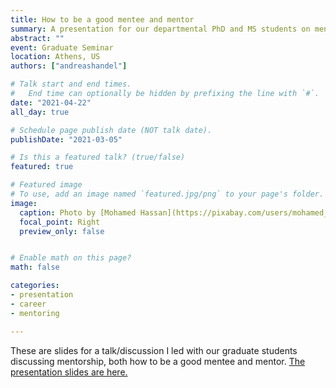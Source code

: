 ```yaml
---
title: How to be a good mentee and mentor
summary: A presentation for our departmental PhD and MS students on mentorship
abstract: ""
event: Graduate Seminar
location: Athens, US
authors: ["andreashandel"]

# Talk start and end times.
#   End time can optionally be hidden by prefixing the line with `#`.
date: "2021-04-22"
all_day: true

# Schedule page publish date (NOT talk date).
publishDate: "2021-03-05"

# Is this a featured talk? (true/false)
featured: true

# Featured image
# To use, add an image named `featured.jpg/png` to your page's folder. 
image:
  caption: Photo by [Mohamed Hassan](https://pixabay.com/users/mohamed_hassan-5229782/)/Pixabay
  focal_point: Right
  preview_only: false


# Enable math on this page?
math: false

categories:
- presentation
- career
- mentoring

---
```


These are slides for a talk/discussion I led with our graduate students discussing mentorship, both how to be a good mentee and mentor. <a href="/presentations/2021_04_mentor_mentee.html" target="_blank">The presentation slides are here.</a>
